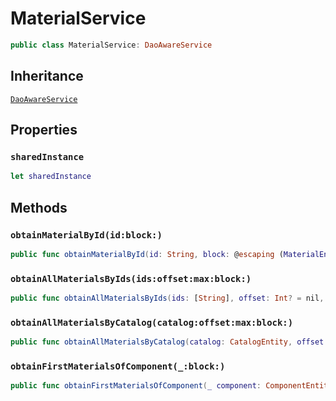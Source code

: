 # MaterialService

``` swift
public class MaterialService: DaoAwareService
```

## Inheritance

[`DaoAwareService`](DaoAwareService)

## Properties

### `sharedInstance`

``` swift
let sharedInstance
```

## Methods

### `obtainMaterialById(id:block:)`

``` swift
public func obtainMaterialById(id: String, block: @escaping (MaterialEntity?, Error?) -> Void)
```

### `obtainAllMaterialsByIds(ids:offset:max:block:)`

``` swift
public func obtainAllMaterialsByIds(ids: [String], offset: Int? = nil, max: Int? = nil, block: @escaping ([MaterialEntity], Error?) -> Void)
```

### `obtainAllMaterialsByCatalog(catalog:offset:max:block:)`

``` swift
public func obtainAllMaterialsByCatalog(catalog: CatalogEntity, offset: Int? = nil, max: Int? = nil, block: @escaping ([MaterialEntity], Error?) -> Void)
```

### `obtainFirstMaterialsOfComponent(_:block:)`

``` swift
public func obtainFirstMaterialsOfComponent(_ component: ComponentEntity, block: @escaping ([(material: SCNMaterial, nodeNamesOrNodeIds: [NodeNameOrNodeId])], Error?) -> Void)
```
